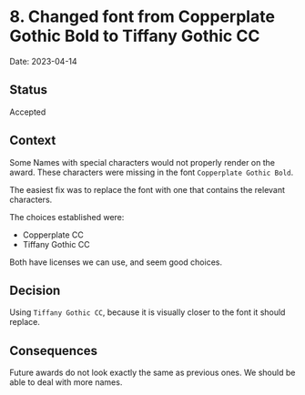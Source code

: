 # 8. Changed font from Copperplate Gothic Bold to Tiffany Gothic CC

Date: 2023-04-14

## Status

Accepted

## Context

Some Names with special characters would not properly render on the award.
These characters were missing in the font `Copperplate Gothic Bold`.

The easiest fix was to replace the font with one that contains the relevant
characters.

The choices established were:

* Copperplate CC
* Tiffany Gothic CC

Both have licenses we can use, and seem good choices.

## Decision

Using `Tiffany Gothic CC`, because it is visually closer to the font it should replace.

## Consequences

Future awards do not look exactly the same as previous ones. We should be able to 
deal with more names.
